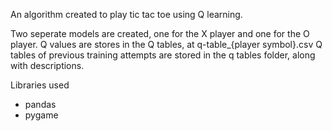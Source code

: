 An algorithm created to play tic tac toe using Q learning. 

Two seperate models are created, one for the X player and one for the O player.
Q values are stores in the Q tables, at q-table_{player symbol}.csv
Q tables of previous training attempts are stored in the q tables folder, along with descriptions.

Libraries used
- pandas
- pygame
